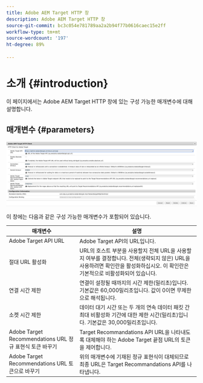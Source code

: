 ```yaml
---
title: Adobe AEM Target HTTP 창
description: Adobe AEM Target HTTP 창
source-git-commit: bc3c054e781789aa2a2b94f77b0616caec15e2ff
workflow-type: tm+mt
source-wordcount: '197'
ht-degree: 89%

---
```



# 소개 {#introduction}

이 페이지에서는 Adobe AEM Target HTTP 창에 있는 구성 가능한 매개변수에 대해 설명합니다.

## 매개변수 {#parameters}

![Target HTTP 창](assets/httpwindow.png "Target HTTP 창")

이 창에는 다음과 같은 구성 가능한 매개변수가 포함되어 있습니다.

| 매개변수 | 설명 |
|---|---|
| Adobe Target API URL | Adobe Target API의 URL입니다. |
| 절대 URL 활성화 | URL의 호스트 부분을 사용할지 전체 URL을 사용할지 여부를 결정합니다. 전체(생략되지 않은) URL을 사용하려면 확인란을 활성화하십시오. 이 확인란은 기본적으로 비활성화되어 있습니다. |
| 연결 시간 제한 | 연결이 설정될 때까지의 시간 제한(밀리초)입니다. 기본값은 60,000밀리초입니다. 값이 0이면 무제한으로 해석됩니다. |
| 소켓 시간 제한 | 데이터 대기 시간 또는 두 개의 연속 데이터 패킷 간 최대 비활성화 기간에 대한 제한 시간(밀리초)입니다. 기본값은 30,000밀리초입니다. |
| Adobe Target Recommendations URL 정규 표현식 토큰 바꾸기 | Target Recommandations API URL을 나타내도록 대체해야 하는 Adobe Target 끝점 URL의 토큰을 제어합니다. |
| Adobe Target Recommendations URL 토큰으로 바꾸기 | 위의 매개변수에 기재된 정규 표현식이 대체되므로 최종 URL은 Target Recommandations API를 나타냅니다. |
